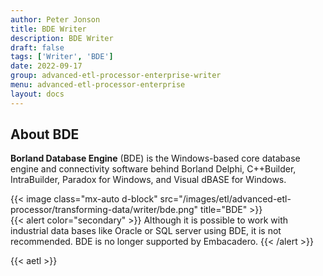 ```yaml
---
author: Peter Jonson
title: BDE Writer
description: BDE Writer
draft: false
tags: ['Writer', 'BDE']
date: 2022-09-17
group: advanced-etl-processor-enterprise-writer
menu: advanced-etl-processor-enterprise
layout: docs
---
```


## About BDE

**Borland Database Engine** (BDE) is the Windows-based core database engine and connectivity software behind Borland Delphi, C++Builder, IntraBuilder, Paradox for Windows, and Visual dBASE for Windows.

{{< image class="mx-auto d-block"  src="/images/etl/advanced-etl-processor/transforming-data/writer/bde.png" title="BDE" >}}
\
{{< alert color="secondary" >}}
Although it is possible to work with industrial data bases like Oracle or SQL server using BDE,
it is not recommended. BDE is no longer supported by Embacadero.
{{< /alert >}}

{{< aetl >}}
